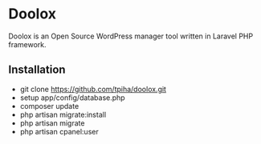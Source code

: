 Doolox
======

Doolox is an Open Source WordPress manager tool written in Laravel PHP framework.

## Installation ##

* git clone https://github.com/tpiha/doolox.git
* setup app/config/database.php
* composer update
* php artisan migrate:install
* php artisan migrate
* php artisan cpanel:user